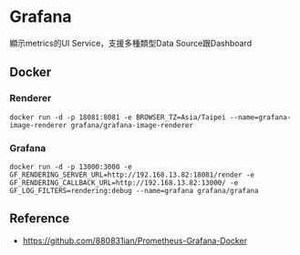 # Grafana
顯示metrics的UI Service，支援多種類型Data Source跟Dashboard

## Docker
### Renderer
```
docker run -d -p 18081:8081 -e BROWSER_TZ=Asia/Taipei --name=grafana-image-renderer grafana/grafana-image-renderer
```

### Grafana
```
docker run -d -p 13000:3000 -e GF_RENDERING_SERVER_URL=http://192.168.13.82:18081/render -e GF_RENDERING_CALLBACK_URL=http://192.168.13.82:13000/ -e GF_LOG_FILTERS=rendering:debug --name=grafana grafana/grafana 
```

## Reference
* https://github.com/880831ian/Prometheus-Grafana-Docker